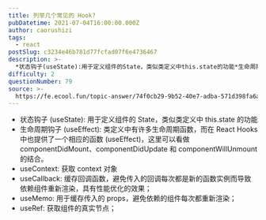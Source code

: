 ```yaml
---
title: 列举几个常见的 Hook?
pubDatetime: 2021-07-04T16:00:00.000Z
author: caorushizi
tags:
  - react
postSlug: c3234e46b781d77fcfad07f6e4736467
description: >-
  *状态钩子(useState):用于定义组件的State，类似类定义中this.state的功能*生命周期钩子(useEffect):类定义中有许多生命周期函数，而在ReactHooks中也提供了一个
difficulty: 2
questionNumber: 79
source: >-
  https://fe.ecool.fun/topic-answer/74f0cb29-9b52-40e7-adba-571d398fa6ad?orderBy=updateTime&order=desc&tagId=13
---
```


- 状态钩子 (useState): 用于定义组件的 State，类似类定义中 this.state 的功能
- 生命周期钩子 (useEffect): 类定义中有许多生命周期函数，而在 React Hooks 中也提供了一个相应的函数 (useEffect)，这里可以看做 componentDidMount、componentDidUpdate 和 componentWillUnmount 的结合。
- useContext: 获取 context 对象
- useCallback: 缓存回调函数，避免传入的回调每次都是新的函数实例而导致依赖组件重新渲染，具有性能优化的效果；
- useMemo: 用于缓存传入的 props，避免依赖的组件每次都重新渲染；
- useRef: 获取组件的真实节点；
